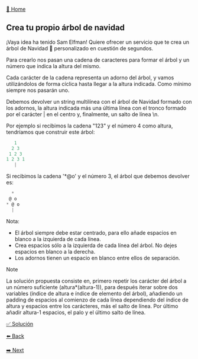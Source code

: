 [🏡 Home](https://github.com/jcuencagento/JCG-adventJS)

## Crea tu propio árbol de navidad

¡Vaya idea ha tenido Sam Elfman! Quiere ofrecer un servicio que te crea un árbol de Navidad 🎄 personalizado en cuestión de segundos.

Para crearlo nos pasan una cadena de caracteres para formar el árbol y un número que indica la altura del mismo.

Cada carácter de la cadena representa un adorno del árbol, y vamos utilizándolos de forma cíclica hasta llegar a la altura indicada. Como mínimo siempre nos pasarán uno.

Debemos devolver un string multilínea con el árbol de Navidad formado con los adornos, 
la altura indicada más una última línea con el tronco formado por el carácter | en el centro y, finalmente, un salto de línea \n.

Por ejemplo si recibimos la cadena "123" y el número 4 como altura, tendríamos que construir este árbol:

```javascript
   1
  2 3
 1 2 3
1 2 3 1
   |
```

Si recibimos la cadena '*@o' y el número 3, el árbol que debemos devolver es:

```javascript
  *
 @ o
* @ o
  |
```

Nota:

 - El árbol siempre debe estar centrado, para ello añade espacios en blanco a la izquierda de cada línea.
 - Crea espacios sólo a la izquierda de cada línea del árbol. No dejes espacios en blanco a la derecha.
 - Los adornos tienen un espacio en blanco entre ellos de separación.


> [!NOTE]
> La solución propuesta consiste en, primero repetir los carácter del árbol a un número suficiente (altura*(altura-1)), para después iterar
> sobre dos variables (índice de altura e índice de elemento del árbol), añadiendo un padding de espacios al comienzo de cada línea dependiendo
> del índice de altura y espacios entre los carácteres, más el salto de línea. Por último añadir altura-1 espacios, el palo y el último salto de línea.


[✅ Solución](https://github.com/jcuencagento/JCG-adventJS/blob/master/challenges/december_10.js)


[⬅️ Back](https://github.com/jcuencagento/JCG-adventJS/blob/master/challenges/december_09.md)


[➡️ Next](https://github.com/jcuencagento/JCG-adventJS/blob/master/challenges/december_11.md)
